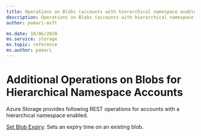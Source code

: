 ```yaml
---
title: Operations on Blobs (accounts with hierarchical namespace enabled) (REST API) - Azure Storage
description: Operations on Blobs (accounts with hierarchical namespace enabled)
author: pemari-msft

ms.date: 10/06/2020
ms.service: storage
ms.topic: reference
ms.author: pemari
---
```


# Additional Operations on Blobs for Hierarchical Namespace Accounts

Azure Storage provides following REST operations for accounts with a hierarchical namespace enabled.

[Set Blob Expiry](Set-Blob-Expiry.md): Sets an expiry time on an existing blob.